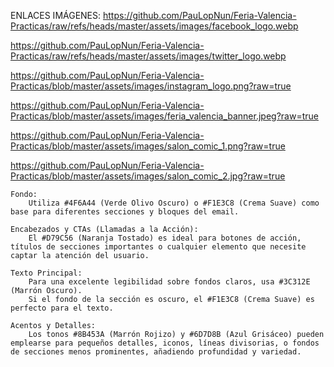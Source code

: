 ENLACES IMÁGENES: 
https://github.com/PauLopNun/Feria-Valencia-Practicas/raw/refs/heads/master/assets/images/facebook_logo.webp

https://github.com/PauLopNun/Feria-Valencia-Practicas/raw/refs/heads/master/assets/images/twitter_logo.webp

https://github.com/PauLopNun/Feria-Valencia-Practicas/blob/master/assets/images/instagram_logo.png?raw=true

https://github.com/PauLopNun/Feria-Valencia-Practicas/blob/master/assets/images/feria_valencia_banner.jpeg?raw=true

https://github.com/PauLopNun/Feria-Valencia-Practicas/blob/master/assets/images/salon_comic_1.png?raw=true

https://github.com/PauLopNun/Feria-Valencia-Practicas/blob/master/assets/images/salon_comic_2.jpg?raw=true

    Fondo:
        Utiliza #4F6A44 (Verde Olivo Oscuro) o #F1E3C8 (Crema Suave) como base para diferentes secciones y bloques del email.

    Encabezados y CTAs (Llamadas a la Acción):
        El #D79C56 (Naranja Tostado) es ideal para botones de acción, títulos de secciones importantes o cualquier elemento que necesite captar la atención del usuario.

    Texto Principal:
        Para una excelente legibilidad sobre fondos claros, usa #3C312E (Marrón Oscuro).
        Si el fondo de la sección es oscuro, el #F1E3C8 (Crema Suave) es perfecto para el texto.

    Acentos y Detalles:
        Los tonos #8B453A (Marrón Rojizo) y #6D7D8B (Azul Grisáceo) pueden emplearse para pequeños detalles, iconos, líneas divisorias, o fondos de secciones menos prominentes, añadiendo profundidad y variedad.